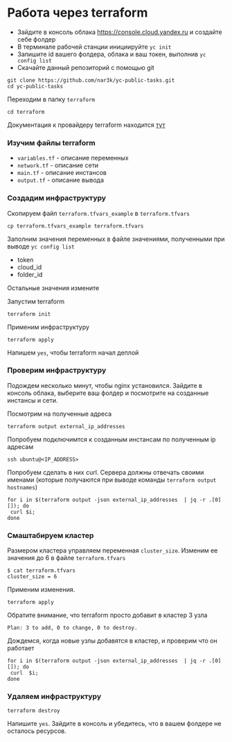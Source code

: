 # Работа через terraform

* Зайдите в консоль облака https://console.cloud.yandex.ru и создайте себе фолдер
* В терминале рабочей станции инициируйте `yc init`
* Запишите id вашего фолдера, облака и ваш токен, выполнив `yc config list`
* Скачайте данный репозиторий с помощью git
```
git clone https://github.com/nar3k/yc-public-tasks.git
cd yc-public-tasks
```

Переходим в папку `terraform`

```
cd terraform
```

Документация к провайдеру terraform находится [тут](https://www.terraform.io/docs/providers/yandex/index.html)

### Изучим файлы terraform

* `variables.tf` - описание переменных
* `network.tf` - описание сети
* `main.tf` - описание инстансов
* `output.tf` - описание вывода

###  Создадим инфраструктуру
Скопируем файл `terraform.tfvars_example` в `terraform.tfvars`
```
cp terraform.tfvars_example terraform.tfvars
```

Заполним значения переменных в файле значениями, полученными при выводе `yc config list`
* token  
* cloud_id
* folder_id

Остальные значения измените

Запустим terraform
```
terraform init
```
Применим инфраструктуру

```
terraform apply
```
Напишем `yes`, чтобы terraform начал деплой


###  Проверим инфраструктуру

Подождем несколько минут, чтобы nginx установился.
Зайдите в консоль облака, выберите ваш фолдер и посмотрите на созданные инстансы и сети.

Посмотрим на полученные адреса

```
terraform output external_ip_addresses
```
Попробуем подключимтся к созданным инстансам по полученным ip адресам

```
ssh ubuntu@<IP_ADDRESS>
```
Попробуем сделать в них curl. Сервера должны отвечать своими именами (которые получаются при выводе команды `terraform output hostnames`)
```
for i in $(terraform output -json external_ip_addresses  | jq -r .[0][]); do  
 curl $i;
done
```


###  Смаштабируем кластер

Размером кластера управляем переменная `cluster_size`. Изменим ее значения до 6 в файле `terraform.tfvars`

```
$ cat terraform.tfvars
cluster_size = 6
```
Применим изменения.

```
terraform apply
```
Обратите внимание, что terraform просто добавит в кластер 3 узла

```
Plan: 3 to add, 0 to change, 0 to destroy.
```

Дождемся, когда новые узлы добавятся в кластер, и проверим что он работает

```
for i in $(terraform output -json external_ip_addresses  | jq -r .[0][]); do  
 curl  $i;
done
```

### Удаляем инфраструктуру

```
terraform destroy
```

Напишите `yes`.
Зайдите в консоль и убедитесь, что в вашем фолдере не осталось ресурсов.
